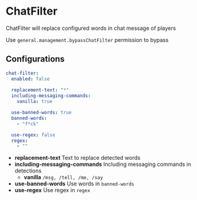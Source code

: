 # ChatFilter

ChatFilter will replace configured words in chat message of players

Use ```general.management.bypassChatFilter``` permission to bypass

## Configurations
```yaml
chat-filter:
  enabled: false
  
  replacement-text: "*"
  including-messaging-commands:
    vanilla: true

  use-banned-words: true
  banned-words:
    - "f*ck"

  use-regex: false
  regex:
    - ""
```

- **replacement-text** Text to replace detected words
- **including-messaging-commands** Including messaging commands in detections
    - **vanilla** ```/msg, /tell, /me, /say```
- **use-banned-words** Use words in ```banned-words```
- **use-regex** Use regex in ```regex```
